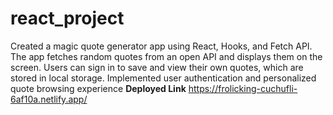 # react_project
Created a magic quote generator app using React, Hooks, and Fetch API. 
  The app fetches random quotes from an open API and displays them on the screen. 
  Users can sign in to save and view their own quotes, which are stored in local storage.
  Implemented user authentication and personalized quote browsing experience
******************************************Deployed Link******************************************
    https://frolicking-cuchufli-6af10a.netlify.app/
